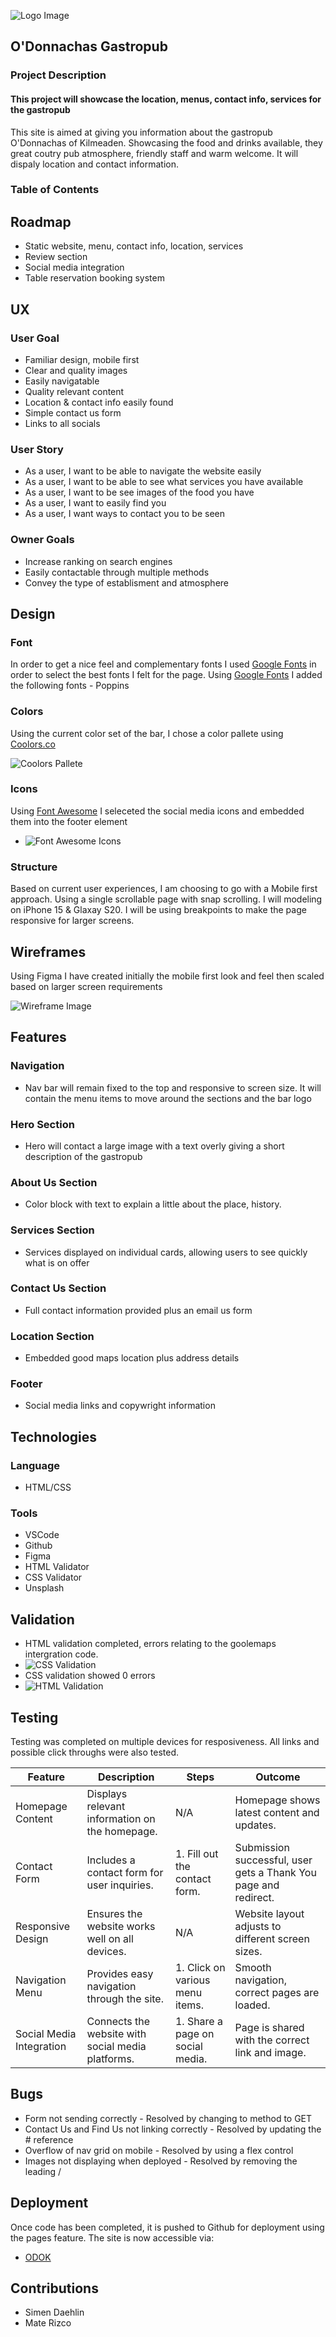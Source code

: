 ![Logo Image](assets/images/readme/logo.png)

## O'Donnachas Gastropub

### Project Description

#### This project will showcase the location, menus, contact info, services for the gastropub

This site is aimed at giving you information about the gastropub O'Donnachas of Kilmeaden. Showcasing the food and drinks available, they great coutry pub atmosphere, friendly staff and warm welcome. It will dispaly location and contact information.

### Table of Contents

## Roadmap

- Static website, menu, contact info, location, services
- Review section
- Social media integration
- Table reservation booking system

## UX

### User Goal

- Familiar design, mobile first
- Clear and quality images
- Easily navigatable
- Quality relevant content
- Location & contact info easily found
- Simple contact us form
- Links to all socials

### User Story

- As a user, I want to be able to navigate the website easily
- As a user, I want to be able to see what services you have available
- As a user, I want to be see images of the food you have
- As a user, I want to easily find you
- As a user, I want ways to contact you to be seen

### Owner Goals

- Increase ranking on search engines
- Easily contactable through multiple methods
- Convey the type of establisment and atmosphere

## Design

### Font

In order to get a nice feel and complementary fonts I used [Google Fonts](https://fonts.google.com/) in order to select the best fonts I felt for the page. Using [Google Fonts](https://fonts.google.com/) I added the following fonts - Poppins

### Colors

Using the current color set of the bar, I chose a color pallete using [Coolors.co](https://coolors.co/)

![Coolors Pallete](docs/Colour%20Pallete.webp)

### Icons

Using [Font Awesome](https://fontawesome.com) I seleceted the social media icons and embedded them into the footer element

- ![Font Awesome Icons](docs/Screenshot%202023-11-20%202.06.47%20PM.webp)

### Structure

Based on current user experiences, I am choosing to go with a Mobile first approach. Using a single scrollable page with snap scrolling. I will modeling on iPhone 15 & Glaxay S20. I will be using breakpoints to make the page responsive for larger screens.

## Wireframes

Using Figma I have created initially the mobile first look and feel then scaled based on larger screen requirements

![Wireframe Image](docs/wireframe/Project%201.png)

## Features

### Navigation

- Nav bar will remain fixed to the top and responsive to screen size. It will contain the menu items to move around the sections and the bar logo

### Hero Section

- Hero will contact a large image with a text overly giving a short description of the gastropub

### About Us Section

- Color block with text to explain a little about the place, history.

### Services Section

- Services displayed on individual cards, allowing users to see quickly what is on offer

### Contact Us Section

- Full contact information provided plus an email us form

### Location Section

- Embedded good maps location plus address details

### Footer

- Social media links and copywright information

## Technologies

### Language

- HTML/CSS

### Tools

- VSCode
- Github
- Figma
- HTML Validator
- CSS Validator
- Unsplash

## Validation

- HTML validation completed, errors relating to the goolemaps intergration code.
- ![CSS Validation](docs/Screenshot%202023-11-20%201.55.45%20PM.webp)
- CSS validation showed 0 errors
- ![HTML Validation](docs/Screenshot%202023-11-20%201.56.35%20PM.webp)

## Testing

Testing was completed on multiple devices for resposiveness. All links and possible click throughs were also tested.

| Feature | Description | Steps | Outcome |
| --- | --- | --- | --- |
| Homepage Content | Displays relevant information on the homepage. | N/A | Homepage shows latest content and updates. |
| Contact Form | Includes a contact form for user inquiries. | 1. Fill out the contact form. | Submission successful, user gets a Thank You page and redirect. |
| Responsive Design | Ensures the website works well on all devices. | N/A | Website layout adjusts to different screen sizes. |
| Navigation Menu | Provides easy navigation through the site. | 1. Click on various menu items. | Smooth navigation, correct pages are loaded. |
| Social Media Integration | Connects the website with social media platforms. | 1. Share a page on social media. | Page is shared with the correct link and image. |

## Bugs

- Form not sending correctly - Resolved by changing to method to GET
- Contact Us and Find Us not linking correctly - Resolved by updating the # reference
- Overflow of nav grid on mobile - Resolved by using a flex control
- Images not displaying when deployed - Resolved by removing the leading /

## Deployment

Once code has been completed, it is pushed to Github for deployment using the pages feature. The site is now accessible via:

- [ODOK](https://whalloranirl.github.io/odok/index.html)

## Contributions

- Simen Daehlin
- Mate Rizco
